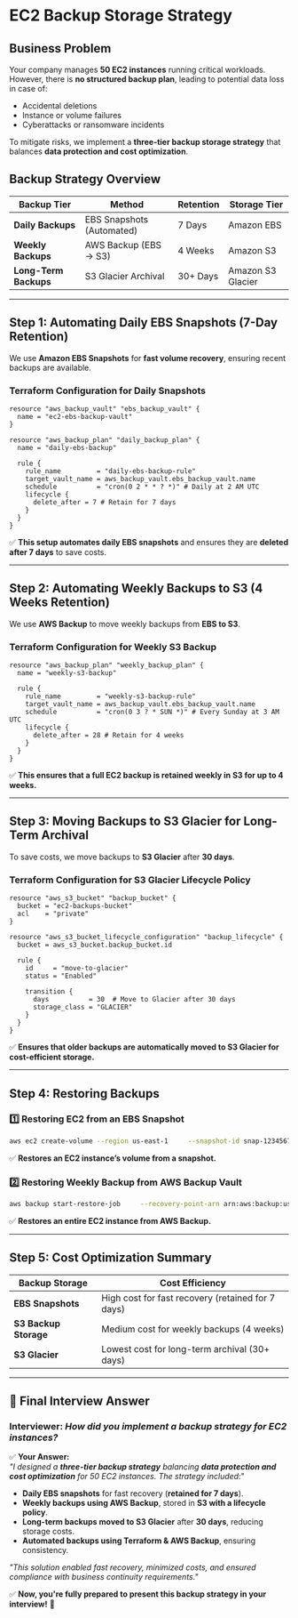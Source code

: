 # EC2 Backup Storage Strategy

## **Business Problem**
Your company manages **50 EC2 instances** running critical workloads. However, there is **no structured backup plan**, leading to potential data loss in case of:
- Accidental deletions
- Instance or volume failures
- Cyberattacks or ransomware incidents

To mitigate risks, we implement a **three-tier backup storage strategy** that balances **data protection and cost optimization**.

## **Backup Strategy Overview**
| **Backup Tier**           | **Method**                     | **Retention** | **Storage Tier** |
|---------------------------|--------------------------------|--------------|-----------------|
| **Daily Backups**         | EBS Snapshots (Automated)      | 7 Days       | Amazon EBS      |
| **Weekly Backups**        | AWS Backup (EBS → S3)         | 4 Weeks      | Amazon S3       |
| **Long-Term Backups**     | S3 Glacier Archival           | 30+ Days     | Amazon S3 Glacier |

---

## **Step 1: Automating Daily EBS Snapshots (7-Day Retention)**
We use **Amazon EBS Snapshots** for **fast volume recovery**, ensuring recent backups are available.

### **Terraform Configuration for Daily Snapshots**
```hcl
resource "aws_backup_vault" "ebs_backup_vault" {
  name = "ec2-ebs-backup-vault"
}

resource "aws_backup_plan" "daily_backup_plan" {
  name = "daily-ebs-backup"

  rule {
    rule_name         = "daily-ebs-backup-rule"
    target_vault_name = aws_backup_vault.ebs_backup_vault.name
    schedule          = "cron(0 2 * * ? *)" # Daily at 2 AM UTC
    lifecycle {
      delete_after = 7 # Retain for 7 days
    }
  }
}
```
✅ **This setup automates daily EBS snapshots** and ensures they are **deleted after 7 days** to save costs.

---

## **Step 2: Automating Weekly Backups to S3 (4 Weeks Retention)**
We use **AWS Backup** to move weekly backups from **EBS to S3**.

### **Terraform Configuration for Weekly S3 Backup**
```hcl
resource "aws_backup_plan" "weekly_backup_plan" {
  name = "weekly-s3-backup"

  rule {
    rule_name         = "weekly-s3-backup-rule"
    target_vault_name = aws_backup_vault.ebs_backup_vault.name
    schedule          = "cron(0 3 ? * SUN *)" # Every Sunday at 3 AM UTC
    lifecycle {
      delete_after = 28 # Retain for 4 weeks
    }
  }
}
```
✅ **This ensures that a full EC2 backup is retained weekly in S3 for up to 4 weeks.**

---

## **Step 3: Moving Backups to S3 Glacier for Long-Term Archival**
To save costs, we move backups to **S3 Glacier** after **30 days**.

### **Terraform Configuration for S3 Glacier Lifecycle Policy**
```hcl
resource "aws_s3_bucket" "backup_bucket" {
  bucket = "ec2-backups-bucket"
  acl    = "private"
}

resource "aws_s3_bucket_lifecycle_configuration" "backup_lifecycle" {
  bucket = aws_s3_bucket.backup_bucket.id

  rule {
    id     = "move-to-glacier"
    status = "Enabled"

    transition {
      days          = 30  # Move to Glacier after 30 days
      storage_class = "GLACIER"
    }
  }
}
```
✅ **Ensures that older backups are automatically moved to S3 Glacier for cost-efficient storage.**

---

## **Step 4: Restoring Backups**

### **1️⃣ Restoring EC2 from an EBS Snapshot**
```bash
aws ec2 create-volume --region us-east-1     --snapshot-id snap-1234567890abcdef0     --availability-zone us-east-1a
```
✅ **Restores an EC2 instance’s volume from a snapshot.**

### **2️⃣ Restoring Weekly Backup from AWS Backup Vault**
```bash
aws backup start-restore-job     --recovery-point-arn arn:aws:backup:us-east-1:123456789012:recovery-point:abcdef123456     --metadata file://restore-metadata.json
```
✅ **Restores an entire EC2 instance from AWS Backup.**

---

## **Step 5: Cost Optimization Summary**
| **Backup Storage**       | **Cost Efficiency** |
|--------------------------|--------------------|
| **EBS Snapshots**        | High cost for fast recovery (retained for 7 days) |
| **S3 Backup Storage**    | Medium cost for weekly backups (4 weeks) |
| **S3 Glacier**           | Lowest cost for long-term archival (30+ days) |

---

## **🚀 Final Interview Answer**
### **Interviewer:** *How did you implement a backup strategy for EC2 instances?*  
✅ **Your Answer:**  
*"I designed a **three-tier backup strategy** balancing **data protection and cost optimization** for 50 EC2 instances. The strategy included:*"

- **Daily EBS snapshots** for fast recovery (**retained for 7 days**).
- **Weekly backups using AWS Backup**, stored in **S3 with a lifecycle policy**.
- **Long-term backups moved to S3 Glacier** after **30 days**, reducing storage costs.
- **Automated backups using Terraform & AWS Backup**, ensuring consistency.

*"This solution enabled fast recovery, minimized costs, and ensured compliance with business continuity requirements."*  

✅ **Now, you're fully prepared to present this backup strategy in your interview!** 🚀
